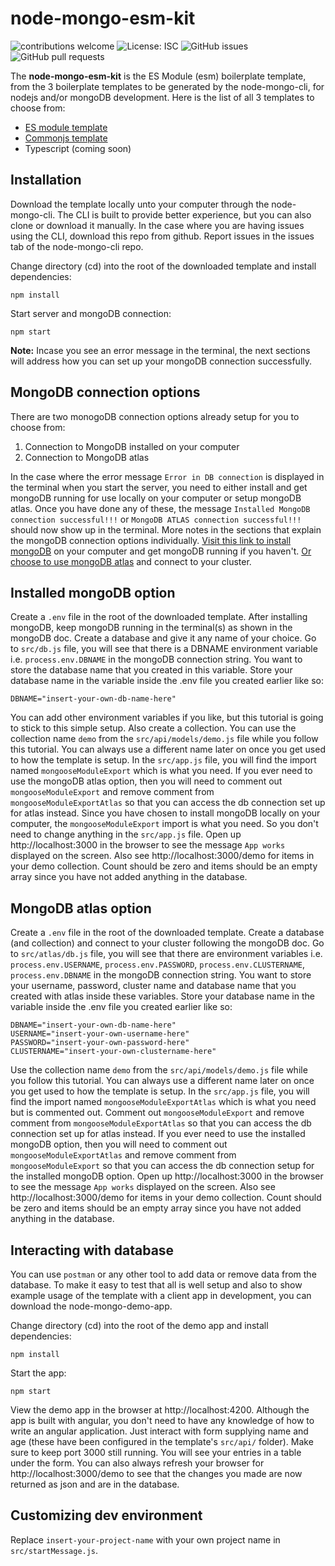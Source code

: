 # node-mongo-esm-kit

![contributions welcome](https://img.shields.io/badge/contributions-welcome-brightgreen.svg?style=flat) ![License: ISC](https://img.shields.io/badge/License-ISC-blue.svg) ![GitHub issues](https://img.shields.io/github/issues/code-collabo/node-mongo-cli?color=red) ![GitHub pull requests](https://img.shields.io/github/issues-pr/code-collabo/node-mongo-esm-kit?color=goldenrod) 

<!--
![GitHub all releases](https://img.shields.io/github/downloads/code-collabo/node-mongo-esm-kit/total?color=green)
-->


The **node-mongo-esm-kit** is the ES Module (esm) boilerplate template, from the 3 boilerplate templates to be generated by the node-mongo-cli, for nodejs and/or mongoDB development. Here is the list of all 3 templates to choose from:
- [ES module template](https://github.com/code-collabo/node-mongo-esm-kit)
- [Commonjs template](https://github.com/code-collabo/node-mongo-cjs-kit)
- Typescript (coming soon)

## Installation
Download the template locally unto your computer through the node-mongo-cli. The CLI is built to provide better experience, but you can also clone or download it manually. In the case where you are having issues using the CLI, download this repo from github. Report issues in the issues tab of the node-mongo-cli repo.

Change directory (cd) into the root of the downloaded template and install dependencies:
````
npm install
````

Start server and mongoDB connection:
````
npm start
````
**Note:** Incase you see an error message in the terminal, the next sections will address how you can set up your mongoDB connection successfully.

## MongoDB connection options
There are two monogoDB connection options already setup for you to choose from:
1. Connection to MongoDB installed on your computer
2. Connection to MongoDB atlas

In the case where the error message `Error in DB connection` is displayed in the terminal when you start the server, you need to either install and get mongoDB running for use locally on your computer or setup mongoDB atlas. Once you have done any of these, the message `Installed MongoDB connection successful!!!` or `MongoDB ATLAS connection successful!!!` should now show up in the terminal. More notes in the sections that explain the mongoDB connection options individually. [Visit this link to install mongoDB](https://docs.mongodb.com/guides/server/install/) on your computer and get mongoDB running if you haven't. [Or choose to use mongoDB atlas](https://docs.atlas.mongodb.com/getting-started/) and connect to your cluster.

## Installed mongoDB option
Create a `.env` file in the root of the downloaded template. After installing mongoDB, keep mongoDB running in the terminal(s) as shown in the mongoDB doc. Create a database and give it any name of your choice. Go to `src/db.js` file, you will see that there is a DBNAME environment variable i.e. `process.env.DBNAME` in the mongoDB connection string. You want to store the database name that you created in this variable. Store your database name in the variable inside the .env file you created earlier like so:
````
DBNAME="insert-your-own-db-name-here"
````
You can add other environment variables if you like, but this tutorial is going to stick to this simple setup. Also create a collection. You can use the collection name `demo` from the `src/api/models/demo.js` file while you follow this tutorial. You can always use a different name later on once you get used to how the template is setup. In the `src/app.js` file, you will find the import named `mongooseModuleExport` which is what you need. If you ever need to use the mongoDB atlas option, then you will need to comment out `mongooseModuleExport` and remove comment from `mongooseModuleExportAtlas` so that you can access the db connection set up for atlas instead. Since you have chosen to install mongoDB locally on your computer, the `mongooseModuleExport` import is what you need. So you don't need to change anything in the `src/app.js` file. Open up http://localhost:3000 in the browser to see the message `App works` displayed on the screen. Also see http://localhost:3000/demo for items in your demo collection. Count should be zero and items should be an empty array since you have not added anything in the database.

## MongoDB atlas option
Create a `.env` file in the root of the downloaded template. Create a database (and collection) and connect to your cluster following the mongoDB doc. Go to `src/atlas/db.js` file, you will see that there are environment variables i.e. `process.env.USERNAME`, `process.env.PASSWORD`, `process.env.CLUSTERNAME`, `process.env.DBNAME` in the mongoDB connection string. You want to store your username, password, cluster name and database name that you created with atlas inside these variables. Store your database name in the variable inside the .env file you created earlier like so:
````
DBNAME="insert-your-own-db-name-here"
USERNAME="insert-your-own-username-here"
PASSWORD="insert-your-own-password-here"
CLUSTERNAME="insert-your-own-clustername-here"
````
Use the collection name `demo` from the `src/api/models/demo.js` file while you follow this tutorial. You can always use a different name later on once you get used to how the template is setup. In the `src/app.js` file, you will find the import named `mongooseModuleExportAtlas` which is what you need but is commented out. Comment out `mongooseModuleExport` and remove comment from `mongooseModuleExportAtlas` so that you can access the db connection set up for atlas instead.
If you ever need to use the installed mongoDB option, then you will need to comment out `mongooseModuleExportAtlas` and remove comment from `mongooseModuleExport` so that you can access the db connection setup for the installed mongoDB option. Open up http://localhost:3000 in the browser to see the message `App works` displayed on the screen. Also see http://localhost:3000/demo for items in your demo collection. Count should be zero and items should be an empty array since you have not added anything in the database.

## Interacting with database
You can use `postman` or any other tool to add data or remove data from the database. To make it easy to test that all is well setup and also to show example usage of the template with a client app in development, you can download the node-mongo-demo-app.

Change directory (cd) into the root of the demo app and install dependencies:
````
npm install
````

Start the app:
````
npm start
````
View the demo app in the browser at http://localhost:4200. Although the app is built with angular, you don't need to have any knowledge of how to write an angular application. Just interact with form supplying name and age (these have been configured in the template's `src/api/` folder). Make sure to keep port 3000 still running. You will see your entries in a table under the form. You can also always refresh your browser for http://localhost:3000/demo to see that the changes you made are now returned as json and are in the database. 

## Customizing dev environment

Replace `insert-your-project-name` with your own project name in `src/startMessage.js`. 

 
<!--

## Contributing to the starter kit
See [contributor guide](https://code-collabo.gitbook.io/docs/contributor-guide/contributor-guide) and [node-mongo project](https://code-collabo.gitbook.io/docs/contributor-guide/node-mongo-project) portion of the documentation guide for how to contribute to the starter kit templates.

## Technologies

[<img alt="javascript" height="25px" src="https://www.freepnglogos.com/uploads/javascript/javascript-online-logo-for-website-0.png" />](https://github.com/code-collabo/node-mongo-cli)
[<img alt="node js" height="25px" src="https://nodejs.org/static/images/logos/nodejs-new-pantone-black.svg" />](https://github.com/code-collabo/node-mongo-cli)
[<img alt="mongoDB" height="25px" src="https://webassets.mongodb.com/_com_assets/cms/MongoDB_Logo_FullColorBlack_RGB-4td3yuxzjs.png" />](https://github.com/code-collabo/node-mongo-cli)
-->
